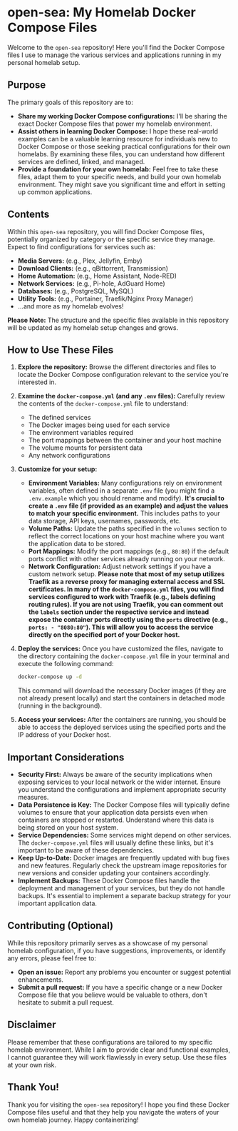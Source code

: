 # open-sea: My Homelab Docker Compose Files

Welcome to the `open-sea` repository! Here you'll find the Docker Compose files I use to manage the various services and applications running in my personal homelab setup.

## Purpose

The primary goals of this repository are to:

* **Share my working Docker Compose configurations:** I'll be sharing the exact Docker Compose files that power my homelab environment.
* **Assist others in learning Docker Compose:** I hope these real-world examples can be a valuable learning resource for individuals new to Docker Compose or those seeking practical configurations for their own homelabs. By examining these files, you can understand how different services are defined, linked, and managed.
* **Provide a foundation for your own homelab:** Feel free to take these files, adapt them to your specific needs, and build your own homelab environment. They might save you significant time and effort in setting up common applications.

## Contents

Within this `open-sea` repository, you will find Docker Compose files, potentially organized by category or the specific service they manage. Expect to find configurations for services such as:

* **Media Servers:** (e.g., Plex, Jellyfin, Emby)
* **Download Clients:** (e.g., qBittorrent, Transmission)
* **Home Automation:** (e.g., Home Assistant, Node-RED)
* **Network Services:** (e.g., Pi-hole, AdGuard Home)
* **Databases:** (e.g., PostgreSQL, MySQL)
* **Utility Tools:** (e.g., Portainer, Traefik/Nginx Proxy Manager)
* ...and more as my homelab evolves!

**Please Note:** The structure and the specific files available in this repository will be updated as my homelab setup changes and grows.

## How to Use These Files

1.  **Explore the repository:** Browse the different directories and files to locate the Docker Compose configuration relevant to the service you're interested in.
2.  **Examine the `docker-compose.yml` (and any `.env` files):** Carefully review the contents of the `docker-compose.yml` file to understand:
    * The defined services
    * The Docker images being used for each service
    * The environment variables required
    * The port mappings between the container and your host machine
    * The volume mounts for persistent data
    * Any network configurations
3.  **Customize for your setup:**
    * **Environment Variables:** Many configurations rely on environment variables, often defined in a separate `.env` file (you might find a `.env.example` which you should rename and modify). **It's crucial to create a `.env` file (if provided as an example) and adjust the values to match your specific environment.** This includes paths to your data storage, API keys, usernames, passwords, etc.
    * **Volume Paths:** Update the paths specified in the `volumes` section to reflect the correct locations on your host machine where you want the application data to be stored.
    * **Port Mappings:** Modify the port mappings (e.g., `80:80`) if the default ports conflict with other services already running on your network.
    * **Network Configuration:** Adjust network settings if you have a custom network setup. **Please note that most of my setup utilizes Traefik as a reverse proxy for managing external access and SSL certificates. In many of the `docker-compose.yml` files, you will find services configured to work with Traefik (e.g., labels defining routing rules). If you are not using Traefik, you can comment out the `labels` section under the respective service and instead expose the container ports directly using the `ports` directive (e.g., `ports: - "8080:80"`). This will allow you to access the service directly on the specified port of your Docker host.**
4.  **Deploy the services:** Once you have customized the files, navigate to the directory containing the `docker-compose.yml` file in your terminal and execute the following command:

    ```bash
    docker-compose up -d
    ```

    This command will download the necessary Docker images (if they are not already present locally) and start the containers in detached mode (running in the background).
5.  **Access your services:** After the containers are running, you should be able to access the deployed services using the specified ports and the IP address of your Docker host.

## Important Considerations

* **Security First:** Always be aware of the security implications when exposing services to your local network or the wider internet. Ensure you understand the configurations and implement appropriate security measures.
* **Data Persistence is Key:** The Docker Compose files will typically define volumes to ensure that your application data persists even when containers are stopped or restarted. Understand where this data is being stored on your host system.
* **Service Dependencies:** Some services might depend on other services. The `docker-compose.yml` files will usually define these links, but it's important to be aware of these dependencies.
* **Keep Up-to-Date:** Docker images are frequently updated with bug fixes and new features. Regularly check the upstream image repositories for new versions and consider updating your containers accordingly.
* **Implement Backups:** These Docker Compose files handle the deployment and management of your services, but they do not handle backups. It's essential to implement a separate backup strategy for your important application data.

## Contributing (Optional)

While this repository primarily serves as a showcase of my personal homelab configuration, if you have suggestions, improvements, or identify any errors, please feel free to:

* **Open an issue:** Report any problems you encounter or suggest potential enhancements.
* **Submit a pull request:** If you have a specific change or a new Docker Compose file that you believe would be valuable to others, don't hesitate to submit a pull request.

## Disclaimer

Please remember that these configurations are tailored to my specific homelab environment. While I aim to provide clear and functional examples, I cannot guarantee they will work flawlessly in every setup. Use these files at your own risk.

## Thank You!

Thank you for visiting the `open-sea` repository! I hope you find these Docker Compose files useful and that they help you navigate the waters of your own homelab journey. Happy containerizing!
